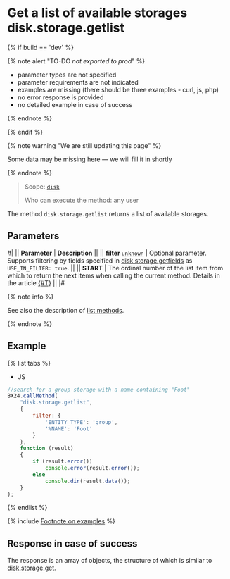 # Get a list of available storages disk.storage.getlist

{% if build == 'dev' %}

{% note alert "TO-DO _not exported to prod_" %}

- parameter types are not specified
- parameter requirements are not indicated
- examples are missing (there should be three examples - curl, js, php)
- no error response is provided
- no detailed example in case of success

{% endnote %}

{% endif %}

{% note warning "We are still updating this page" %}

Some data may be missing here — we will fill it in shortly

{% endnote %}

> Scope: [`disk`](../../scopes/permissions.md)
>
> Who can execute the method: any user

The method `disk.storage.getlist` returns a list of available storages.

## Parameters

#|
|| **Parameter** | **Description** ||
|| **filter**
[`unknown`](../../data-types.md) | Optional parameter. Supports filtering by fields specified in [disk.storage.getfields](./disk-storage-get-fields.md) as `USE_IN_FILTER: true`. ||
|| **START** | The ordinal number of the list item from which to return the next items when calling the current method. Details in the article [{#T}](../../how-to-call-rest-api/list-methods-pecularities.md) ||
|#

{% note info %}

See also the description of [list methods](../../how-to-call-rest-api/list-methods-pecularities.md).

{% endnote %}

## Example

{% list tabs %}

- JS

```js
//search for a group storage with a name containing "Foot"
BX24.callMethod(
    "disk.storage.getlist",
    {
        filter: {
            'ENTITY_TYPE': 'group',
            '%NAME': 'Foot'
        }
    },
    function (result)
    {
        if (result.error())
            console.error(result.error());
        else
            console.dir(result.data());
    }
);
```

{% endlist %}

{% include [Footnote on examples](../../../_includes/examples.md) %}

## Response in case of success

The response is an array of objects, the structure of which is similar to [disk.storage.get](./disk-storage-get.md).